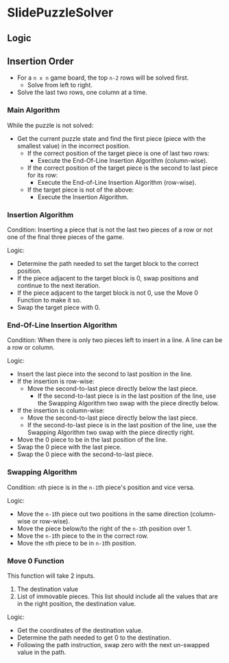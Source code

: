 # SlidePuzzleSolver

## Logic

## Insertion Order
* For a `n x n` game board, the top `n-2` rows will be solved first. 
  * Solve from left to right.
* Solve the last two rows, one column at a time.

### Main Algorithm
While the puzzle is not solved:
* Get the current puzzle state and find the first piece (piece with the smallest value) in the incorrect position. 
  * If the correct position of the target piece is one of last two rows:
    * Execute the End-Of-Line Insertion Algorithm (column-wise).
  * If the correct position of the target piece is the second to last piece for its row:
    * Execute the End-of-Line Insertion Algorithm (row-wise).
  * If the target piece is not of the above:
    * Execute the Insertion Algorithm.

### Insertion Algorithm
Condition: Inserting a piece that is not the last two pieces of a row or not one of the final three pieces of the game.

Logic:
* Determine the path needed to set the target block to the correct position.
* If the piece adjacent to the target block is 0, swap positions and continue to the next iteration.
* If the piece adjacent to the target block is not 0, use the Move 0 Function to make it so.
* Swap the target piece with 0.

### End-Of-Line Insertion Algorithm
Condition: When there is only two pieces left to insert in a line. A line can be a row or column.

Logic:
* Insert the last piece into the second to last position in the line.
* If the insertion is row-wise:
  * Move the second-to-last piece directly below the last piece.
    * If the second-to-last piece is in the last position of the line, use the Swapping Algorithm two swap with the piece directly below.
* If the insertion is column-wise:
  * Move the second-to-last piece directly below the last piece.
  * If the second-to-last piece is in the last position of the line, use the Swapping Algorithm two swap with the piece directly right.
* Move the 0 piece to be in the last position of the line.
* Swap the 0 piece with the last piece.
* Swap the 0 piece with the second-to-last piece.

### Swapping Algorithm
Condition: `n`th piece is in the `n-1`th piece's position and vice versa.

Logic:
* Move the `n-1`th piece out two positions in the same direction (column-wise or row-wise). 
* Move the piece below/to the right of the `n-1`th position over 1. 
* Move the `n-1`th piece to the in the correct row. 
* Move the `n`th piece to be in `n-1`th position. 

### Move 0 Function
This function will take 2 inputs.
1. The destination value
2. List of immovable pieces. This list should include all the values that are in the right position, the destination value.

Logic:
* Get the coordinates of the destination value.
* Determine the path needed to get 0 to the destination.
* Following the path instruction, swap zero with the next un-swapped value in the path.
